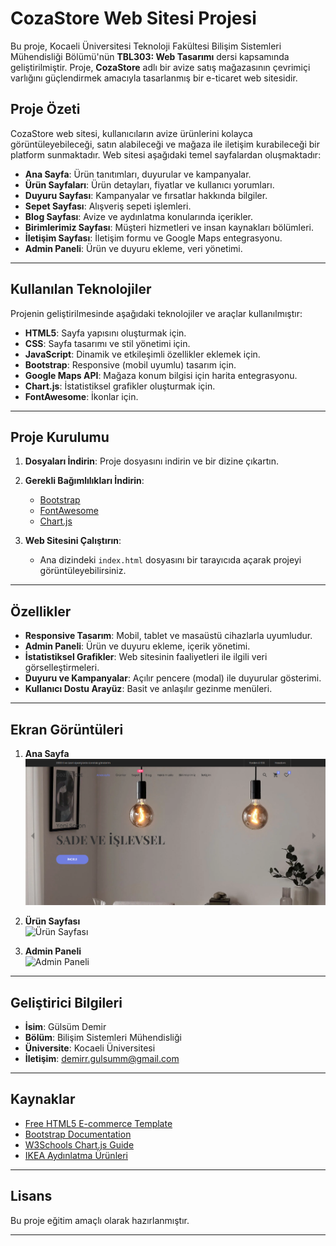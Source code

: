 # CozaStore Web Sitesi Projesi

Bu proje, Kocaeli Üniversitesi Teknoloji Fakültesi Bilişim Sistemleri Mühendisliği Bölümü'nün **TBL303: Web Tasarımı** dersi kapsamında geliştirilmiştir. Proje, **CozaStore** adlı bir avize satış mağazasının çevrimiçi varlığını güçlendirmek amacıyla tasarlanmış bir e-ticaret web sitesidir.

## Proje Özeti

CozaStore web sitesi, kullanıcıların avize ürünlerini kolayca görüntüleyebileceği, satın alabileceği ve mağaza ile iletişim kurabileceği bir platform sunmaktadır. Web sitesi aşağıdaki temel sayfalardan oluşmaktadır:

- **Ana Sayfa**: Ürün tanıtımları, duyurular ve kampanyalar.
- **Ürün Sayfaları**: Ürün detayları, fiyatlar ve kullanıcı yorumları.
- **Duyuru Sayfası**: Kampanyalar ve fırsatlar hakkında bilgiler.
- **Sepet Sayfası**: Alışveriş sepeti işlemleri.
- **Blog Sayfası**: Avize ve aydınlatma konularında içerikler.
- **Birimlerimiz Sayfası**: Müşteri hizmetleri ve insan kaynakları bölümleri.
- **İletişim Sayfası**: İletişim formu ve Google Maps entegrasyonu.
- **Admin Paneli**: Ürün ve duyuru ekleme, veri yönetimi.

---

## Kullanılan Teknolojiler

Projenin geliştirilmesinde aşağıdaki teknolojiler ve araçlar kullanılmıştır:

- **HTML5**: Sayfa yapısını oluşturmak için.
- **CSS**: Sayfa tasarımı ve stil yönetimi için.
- **JavaScript**: Dinamik ve etkileşimli özellikler eklemek için.
- **Bootstrap**: Responsive (mobil uyumlu) tasarım için.
- **Google Maps API**: Mağaza konum bilgisi için harita entegrasyonu.
- **Chart.js**: İstatistiksel grafikler oluşturmak için.
- **FontAwesome**: İkonlar için.

---

## Proje Kurulumu

1. **Dosyaları İndirin**: Proje dosyasını indirin ve bir dizine çıkartın.
   
2. **Gerekli Bağımlılıkları İndirin**:
   - [Bootstrap](https://getbootstrap.com/docs/5.3/getting-started/introduction/)
   - [FontAwesome](https://fontawesome.com)
   - [Chart.js](https://www.chartjs.org)

3. **Web Sitesini Çalıştırın**:
   - Ana dizindeki `index.html` dosyasını bir tarayıcıda açarak projeyi görüntüleyebilirsiniz.

---

## Özellikler

- **Responsive Tasarım**: Mobil, tablet ve masaüstü cihazlarla uyumludur.
- **Admin Paneli**: Ürün ve duyuru ekleme, içerik yönetimi.
- **İstatistiksel Grafikler**: Web sitesinin faaliyetleri ile ilgili veri görselleştirmeleri.
- **Duyuru ve Kampanyalar**: Açılır pencere (modal) ile duyurular gösterimi.
- **Kullanıcı Dostu Arayüz**: Basit ve anlaşılır gezinme menüleri.

---

## Ekran Görüntüleri

1. **Ana Sayfa**  
   ![Ana Sayfa](screenshots/anasayfa.png)

2. **Ürün Sayfası**  
   ![Ürün Sayfası](screenshots/urunsayfasi.png)

3. **Admin Paneli**  
   ![Admin Paneli](screenshots/adminpaneli.png)

---

## Geliştirici Bilgileri

- **İsim**: Gülsüm Demir  
- **Bölüm**: Bilişim Sistemleri Mühendisliği  
- **Üniversite**: Kocaeli Üniversitesi  
- **İletişim**: [demirr.gulsumm@gmail.com](mailto:demirr.gulsumm@gmail.com)

---

## Kaynaklar

- [Free HTML5 E-commerce Template](https://themewagon.com/themes/free-html5-ecommerce-website-template/)
- [Bootstrap Documentation](https://getbootstrap.com/docs/5.3/getting-started/introduction/)
- [W3Schools Chart.js Guide](https://www.w3schools.com/ai/ai_chartjs.asp2.0)
- [IKEA Aydınlatma Ürünleri](https://www.ikea.com.tr/kategori/aydinlatma)

---

## Lisans

Bu proje eğitim amaçlı olarak hazırlanmıştır.

---
